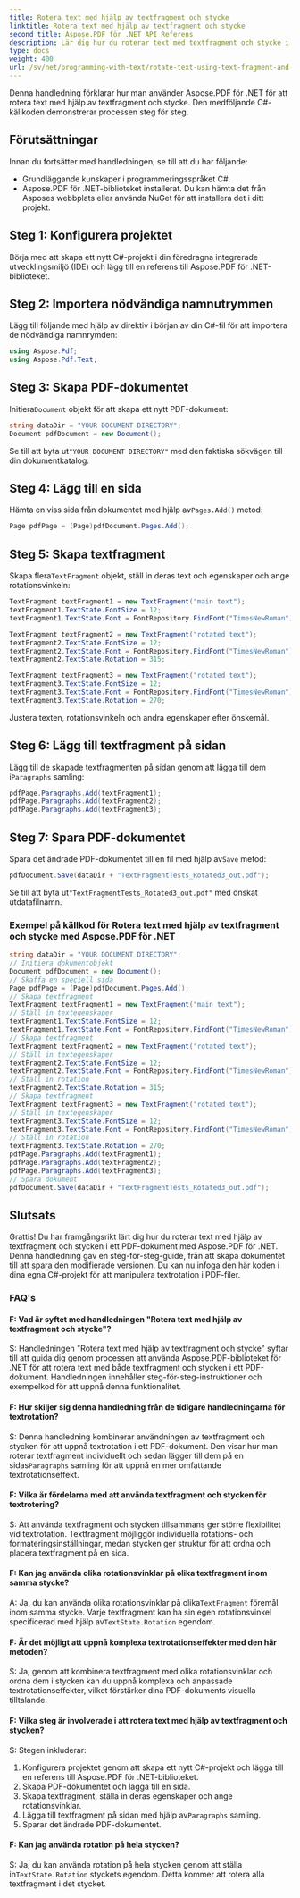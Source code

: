 ```yaml
---
title: Rotera text med hjälp av textfragment och stycke
linktitle: Rotera text med hjälp av textfragment och stycke
second_title: Aspose.PDF för .NET API Referens
description: Lär dig hur du roterar text med textfragment och stycke i ett PDF-dokument med Aspose.PDF för .NET.
type: docs
weight: 400
url: /sv/net/programming-with-text/rotate-text-using-text-fragment-and-paragraph/
---
```

Denna handledning förklarar hur man använder Aspose.PDF för .NET för att rotera text med hjälp av textfragment och stycke. Den medföljande C#-källkoden demonstrerar processen steg för steg.

## Förutsättningar

Innan du fortsätter med handledningen, se till att du har följande:

- Grundläggande kunskaper i programmeringsspråket C#.
- Aspose.PDF för .NET-biblioteket installerat. Du kan hämta det från Asposes webbplats eller använda NuGet för att installera det i ditt projekt.

## Steg 1: Konfigurera projektet

Börja med att skapa ett nytt C#-projekt i din föredragna integrerade utvecklingsmiljö (IDE) och lägg till en referens till Aspose.PDF för .NET-biblioteket.

## Steg 2: Importera nödvändiga namnutrymmen

Lägg till följande med hjälp av direktiv i början av din C#-fil för att importera de nödvändiga namnrymden:

```csharp
using Aspose.Pdf;
using Aspose.Pdf.Text;
```

## Steg 3: Skapa PDF-dokumentet

 Initiera`Document` objekt för att skapa ett nytt PDF-dokument:

```csharp
string dataDir = "YOUR DOCUMENT DIRECTORY";
Document pdfDocument = new Document();
```

 Se till att byta ut`"YOUR DOCUMENT DIRECTORY"` med den faktiska sökvägen till din dokumentkatalog.

## Steg 4: Lägg till en sida

 Hämta en viss sida från dokumentet med hjälp av`Pages.Add()` metod:

```csharp
Page pdfPage = (Page)pdfDocument.Pages.Add();
```

## Steg 5: Skapa textfragment

 Skapa flera`TextFragment` objekt, ställ in deras text och egenskaper och ange rotationsvinkeln:

```csharp
TextFragment textFragment1 = new TextFragment("main text");
textFragment1.TextState.FontSize = 12;
textFragment1.TextState.Font = FontRepository.FindFont("TimesNewRoman");

TextFragment textFragment2 = new TextFragment("rotated text");
textFragment2.TextState.FontSize = 12;
textFragment2.TextState.Font = FontRepository.FindFont("TimesNewRoman");
textFragment2.TextState.Rotation = 315;

TextFragment textFragment3 = new TextFragment("rotated text");
textFragment3.TextState.FontSize = 12;
textFragment3.TextState.Font = FontRepository.FindFont("TimesNewRoman");
textFragment3.TextState.Rotation = 270;
```

Justera texten, rotationsvinkeln och andra egenskaper efter önskemål.

## Steg 6: Lägg till textfragment på sidan

 Lägg till de skapade textfragmenten på sidan genom att lägga till dem i`Paragraphs` samling:

```csharp
pdfPage.Paragraphs.Add(textFragment1);
pdfPage.Paragraphs.Add(textFragment2);
pdfPage.Paragraphs.Add(textFragment3);
```

## Steg 7: Spara PDF-dokumentet

 Spara det ändrade PDF-dokumentet till en fil med hjälp av`Save` metod:

```csharp
pdfDocument.Save(dataDir + "TextFragmentTests_Rotated3_out.pdf");
```

 Se till att byta ut`"TextFragmentTests_Rotated3_out.pdf"` med önskat utdatafilnamn.

### Exempel på källkod för Rotera text med hjälp av textfragment och stycke med Aspose.PDF för .NET 
```csharp
string dataDir = "YOUR DOCUMENT DIRECTORY";
// Initiera dokumentobjekt
Document pdfDocument = new Document();
// Skaffa en speciell sida
Page pdfPage = (Page)pdfDocument.Pages.Add();
// Skapa textfragment
TextFragment textFragment1 = new TextFragment("main text");
// Ställ in textegenskaper
textFragment1.TextState.FontSize = 12;
textFragment1.TextState.Font = FontRepository.FindFont("TimesNewRoman");
// Skapa textfragment
TextFragment textFragment2 = new TextFragment("rotated text");
// Ställ in textegenskaper
textFragment2.TextState.FontSize = 12;
textFragment2.TextState.Font = FontRepository.FindFont("TimesNewRoman");
// Ställ in rotation
textFragment2.TextState.Rotation = 315;
// Skapa textfragment
TextFragment textFragment3 = new TextFragment("rotated text");
// Ställ in textegenskaper
textFragment3.TextState.FontSize = 12;
textFragment3.TextState.Font = FontRepository.FindFont("TimesNewRoman");
// Ställ in rotation
textFragment3.TextState.Rotation = 270;
pdfPage.Paragraphs.Add(textFragment1);
pdfPage.Paragraphs.Add(textFragment2);
pdfPage.Paragraphs.Add(textFragment3);
// Spara dokument
pdfDocument.Save(dataDir + "TextFragmentTests_Rotated3_out.pdf");
```

## Slutsats

Grattis! Du har framgångsrikt lärt dig hur du roterar text med hjälp av textfragment och stycken i ett PDF-dokument med Aspose.PDF för .NET. Denna handledning gav en steg-för-steg-guide, från att skapa dokumentet till att spara den modifierade versionen. Du kan nu infoga den här koden i dina egna C#-projekt för att manipulera textrotation i PDF-filer.

### FAQ's

#### F: Vad är syftet med handledningen "Rotera text med hjälp av textfragment och stycke"?

S: Handledningen "Rotera text med hjälp av textfragment och stycke" syftar till att guida dig genom processen att använda Aspose.PDF-biblioteket för .NET för att rotera text med både textfragment och stycken i ett PDF-dokument. Handledningen innehåller steg-för-steg-instruktioner och exempelkod för att uppnå denna funktionalitet.

#### F: Hur skiljer sig denna handledning från de tidigare handledningarna för textrotation?

S: Denna handledning kombinerar användningen av textfragment och stycken för att uppnå textrotation i ett PDF-dokument. Den visar hur man roterar textfragment individuellt och sedan lägger till dem på en sidas`Paragraphs` samling för att uppnå en mer omfattande textrotationseffekt.

#### F: Vilka är fördelarna med att använda textfragment och stycken för textrotering?

S: Att använda textfragment och stycken tillsammans ger större flexibilitet vid textrotation. Textfragment möjliggör individuella rotations- och formateringsinställningar, medan stycken ger struktur för att ordna och placera textfragment på en sida.

#### F: Kan jag använda olika rotationsvinklar på olika textfragment inom samma stycke?

 A: Ja, du kan använda olika rotationsvinklar på olika`TextFragment` föremål inom samma stycke. Varje textfragment kan ha sin egen rotationsvinkel specificerad med hjälp av`TextState.Rotation` egendom.

#### F: Är det möjligt att uppnå komplexa textrotationseffekter med den här metoden?

S: Ja, genom att kombinera textfragment med olika rotationsvinklar och ordna dem i stycken kan du uppnå komplexa och anpassade textrotationseffekter, vilket förstärker dina PDF-dokuments visuella tilltalande.

#### F: Vilka steg är involverade i att rotera text med hjälp av textfragment och stycken?

S: Stegen inkluderar:

1. Konfigurera projektet genom att skapa ett nytt C#-projekt och lägga till en referens till Aspose.PDF för .NET-biblioteket.
2. Skapa PDF-dokumentet och lägga till en sida.
3. Skapa textfragment, ställa in deras egenskaper och ange rotationsvinklar.
4.  Lägga till textfragment på sidan med hjälp av`Paragraphs` samling.
5. Sparar det ändrade PDF-dokumentet.

#### F: Kan jag använda rotation på hela stycken?

 S: Ja, du kan använda rotation på hela stycken genom att ställa in`TextState.Rotation` styckets egendom. Detta kommer att rotera alla textfragment i det stycket.